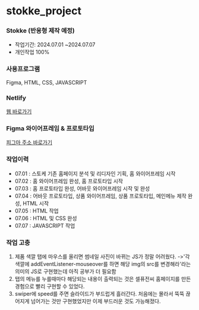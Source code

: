 # stokke_project
### Stokke (반응형 제작 예정)
* 작업기간: 2024.07.01 ~2024.07.07
* 개인작업 100%
### 사용프로그램
Figma, HTML, CSS, JAVASCRIPT
### Netlify
<a target="_blank" href="https://stokke-project.netlify.app/">웹 바로가기</a>
### Figma 와이어프레임 & 프로토타입
<a target="_blank" href="https://www.figma.com/design/Lhqa9puAgMJVZKnok0nqPZ/%EC%8A%A4%ED%86%A0%EC%BC%80?node-id=0-1&t=vEh9VJ1zWS5QSEiO-1">피그마 주소 바로가기</a>
### 작업이력
* 07.01 : 스토케 기존 홈페이지 분석 및 리디자인 기획, 홈 와이어프레임 시작
* 07.02 : 홈 와이어프레임 완성, 홈 프로토타입 시작
* 07.03 : 홈 프로토타입 완성, 어바웃 와이어프레임 시작 및 완성
* 07.04 : 어바웃 프로토타입, 상품 와이어프레임, 상품 프로토타입, 메인메뉴 제작 완성, HTML 시작
* 07.05 : HTML 작업
* 07.06 : HTML 및 CSS 완성
* 07.07 : JAVASCRIPT 작업
### 작업 고충
1. 제품 색깔 탭에 마우스를 올리면 썸네일 사진이 바뀌는 JS가 정말 어려웠다. ->'각 색깔에 addEventListener-mouseover를 하면 해당 img의 src를 변경해라'라는 의미의 JS로 구현했는데 아직 공부가 더 필요함
2. 탭의 메뉴를 누를때마다 해당되는 내용이 출력되는 것은 셀퓨전씨 홈페이지를 만든 경험으로 빨리 구현할 수 있었다.
3. swiper에 speed를 주면 슬라이드가 부드럽게 흘러간다. 처음에는 몰라서 뚝뚝 끊어지게 넘어가는 것만 구현했었지만 이제 부드러운 것도 가능해졌다.
